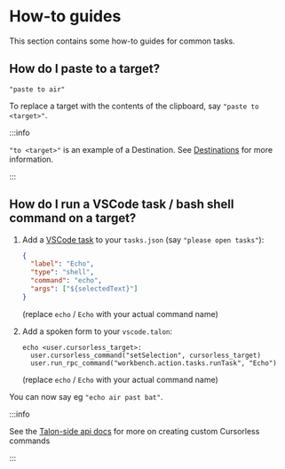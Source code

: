 # How-to guides

This section contains some how-to guides for common tasks.

## How do I paste to a target?

`"paste to air"`

To replace a target with the contents of the clipboard, say `"paste to <target>"`.

:::info

`"to <target>"` is an example of a Destination. See [Destinations](reference/destinations.md) for more information.

:::

## How do I run a VSCode task / bash shell command on a target?

1. Add a [VSCode task](https://code.visualstudio.com/docs/editor/variables-reference) to your `tasks.json` (say `"please open tasks"`):

   ```json
   {
     "label": "Echo",
     "type": "shell",
     "command": "echo",
     "args": ["${selectedText}"]
   }
   ```

   (replace `echo` / `Echo` with your actual command name)

2. Add a spoken form to your `vscode.talon`:

   ```talon
   echo <user.cursorless_target>:
     user.cursorless_command("setSelection", cursorless_target)
     user.run_rpc_command("workbench.action.tasks.runTask", "Echo")
   ```

   (replace `echo` / `Echo` with your actual command name)

You can now say eg `"echo air past bat"`.

:::info

See the [Talon-side api docs](./customization.md#cursorless-public-api) for more on creating custom Cursorless commands

:::
